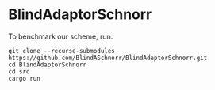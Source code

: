 # BlindAdaptorSchnorr
To benchmark our scheme, run:
```
git clone --recurse-submodules https://github.com/BlindASchnorr/BlindAdaptorSchnorr.git
cd BlindAdaptorSchnorr
cd src
cargo run
```
